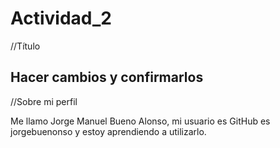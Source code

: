 # Actividad_2
<!DOCTYPE html>
<html lang="en">
<head>
    <meta charset="UTF-8">
    <meta http-equiv="X-UA-Compatible" content="IE=edge">
    <meta name="viewport" content="width=device-width, initial-scale=1.0">
    <title>Actividad2</title>
</head>
<body>
    //Título
    <h2>Hacer cambios y confirmarlos</h2>
    //Sobre mi perfil
    <p>Me llamo Jorge Manuel Bueno Alonso, mi usuario es GitHub es jorgebuenonso y estoy aprendiendo a utilizarlo.</p>
    
</body>
</html>
